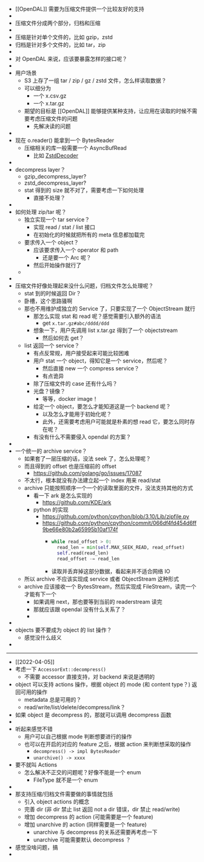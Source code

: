 - [[OpenDAL]] 需要为压缩文件提供一个比较友好的支持
-
- 压缩文件分成两个部分，归档和压缩
-
- 压缩是针对单个文件的，比如 gzip，zstd
- 归档是针对多个文件的，比如 tar，zip
-
- 对 OpenDAL 来说，应该要暴露怎样的接口呢？
-
- 用户场景
	- S3 上存了一组 tar / zip / gz / zstd 文件，怎么样读取数据？
	- 可以细分为
		- 一个 x.csv.gz
		- 一个 x.tar.gz
	- 期望的目标是 [[OpenDAL]] 能够提供某种支持，让应用在读取的时候不需要考虑压缩文件的问题
		- 先解决读的问题
-
- 现在 o.reader() 能拿到一个 BytesReader
	- 压缩相关的库一般需要一个 AsyncBufRead
		- 比如 [ZstdDecoder](https://docs.rs/async-compression/latest/async_compression/futures/bufread/struct.ZstdDecoder.html)
-
- decompress layer？
	- gzip_decompress_layer?
	- zstd_decompress_layer?
	- stat 得到的 size 就不对了，需要考虑一下如何处理
		- 直接不处理？
-
- 如何处理 zip/tar 呢？
	- 独立实现一个 tar service？
		- 实现 read / stat / list 接口
		- 在初始化的时候就把所有的 meta 信息都加载完
	- 要求传入一个 object？
		- 应该要求传入一个 operator 和 path
			- 还是要一个 Arc<accessor> 呢？
		- 然后开始操作就行了
	-
-
- 压缩文件好像处理起来没什么问题，归档文件怎么处理呢？
	- stat 到的时候返回 Dir？
	- 卧槽，这个思路骚啊
	- 那也不用维护成独立的 Service 了，只要实现了一个 ObjectStream 就行
		- 那怎么实现 stat 和 read 呢？感觉需要引入额外的语法
			- get `x.tar.gz#abc/dddd/ddd`
		- 想象一下，用户先调用 list x.tar.gz 得到了一个 objectstream
			- 然后如何去 get？
	- list 返回一个 service？
		- 有点反常规，用户接受起来可能比较困难
		- 用户 stat 一个 object，得知它是一个 service，然后呢？
			- 然后直接 new 一个 compress service？
			- 有点诡异
		- 除了压缩文件的 case 还有什么吗？
		- 光盘？镜像？
			- 等等，docker image！
		- 给定一个 object，要怎么才能知道这是一个 backend 呢？
			- 以及怎么才能用于初始化呢？
			- 此外，还需要考虑用户可能就是朴素的想 read 它，要怎么同时存在呢？
		- 有没有什么不需要侵入 opendal 的方案？
-
- 一个统一的 archive service？
	- 如果套了一层压缩的话，没法 seek 了，怎么处理呢？
	- 而且得到的 offset 也是压缩前的 offset
		- https://github.com/golang/go/issues/17087
	- 不太行，根本就没有办法建立起一个 index 用来 read/stat
	- archive 只能按照顺序一个一个的读取里面的文件，没法支持其他的方式
		- 看一下 ark 是怎么实现的
			- https://github.com/KDE/ark
		- python 的实现
			- https://github.com/python/cpython/blob/3.10/Lib/zipfile.py
			- https://github.com/python/cpython/commit/066df4fd454d6ff9be66e80b2a65995b10af174f
				- ```python
				  while read_offset > 0:
				    read_len = min(self.MAX_SEEK_READ, read_offset)
				    self.read(read_len)
				    read_offset -= read_len
				  ```
				- 读取并丢弃掉这部分数据，看起来并不适合网络 IO
	- 所以 archive 不应该实现成 service 或者 ObjectStream 这种形式
	- archive 应该接收一个 BytesStream，然后实现成 FileStream，读完一个才能有下一个
		- 如果调用 next，那也要等到当前的 readerstream 读完
		- 那就应该跟 opendal 没有什么关系了？
		-
-
- objects 要不要成为 object 的 list 操作？
	- 感觉没什么歧义
-
- ---
- [[2022-04-05]]
- 考虑一下 `AccessorExt::decompress()`
	- 不需要 accessor 直接支持，对 backend 来说是透明的
- object 可以支持 actions 操作，根据 object 的 mode (和 content type？) 返回可用的操作
	- metadata 总是可用的？
	- read/write/list/delete/decompress/link？
- 如果 object 是 decompress 的，那就可以调用 decompress 函数
-
- 听起来感觉不错
	- 用户可以自己根据 mode 判断想要进行的操作
	- 也可以在开启的对应的 feature 之后，根据 action 来判断想采取的操作
		- `decompress() -> impl BytesReader`
		- `unarchive() -> xxxx`
- 要不就叫 Actions
	- 怎么解决不正交的问题呢？好像不能是一个 enum
		- FileType 就不是一个 enum
-
- 那支持压缩/归档文件需要做的事情就包括
	- 引入 object actions 的概念
	- 完善 dir (非 dir 禁止 list 返回 not a dir 错误，dir 禁止 read/write)
	- 增加 decompress 的 action (可能需要是一个 feature)
	- 增加 unarchive 的 action (同样需要是一个 feature)
		- unarchive 与 decompress 的关系还需要再考虑一下
		- unarchive 可能需要默认 decompress ？
- 感觉没啥问题，搞
-